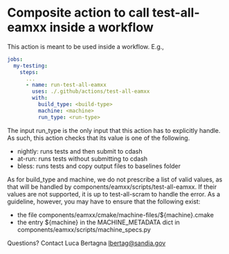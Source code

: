 # Composite action to call test-all-eamxx inside a workflow

This action is meant to be used inside a workflow. E.g.,

```yaml
jobs:
  my-testing:
    steps:
      ...
      - name: run-test-all-eamxx
        uses: ./.github/actions/test-all-eamxx
        with:
          build_type: <build-type>
          machine: <machine>
          run_type: <run-type>
```

The input run_type is the only input that this action has to explicitly handle.
As such, this action checks that its value is one of the following.

- nightly: runs tests and then submit to cdash
- at-run: runs tests without submitting to cdash
- bless: runs tests and copy output files to baselines folder

As for build_type and machine, we do not prescribe a list of
valid values, as that will be handled by components/eamxx/scripts/test-all-eamxx.
If their values are not supported, it is up to test-all-scram to handle the error.
As a guideline, however, you may have to ensure that the following exist:

- the file components/eamxx/cmake/machine-files/${machine}.cmake
- the entry ${machine} in the MACHINE_METADATA dict in components/eamxx/scripts/machine_specs.py

 Questions? Contact Luca Bertagna [lbertag@sandia.gov](mailto:lbertag@sandia.gov)
